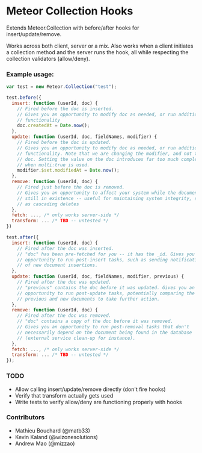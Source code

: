 # Meteor Collection Hooks

Extends Meteor.Collection with before/after hooks for insert/update/remove.

Works across both client, server or a mix. Also works when a client initiates a collection method and the server runs the hook, all while respecting the collection validators (allow/deny).

### Example usage:

```javascript
var test = new Meteor.Collection("test");

test.before({
  insert: function (userId, doc) {
    // Fired before the doc is inserted.
    // Gives you an opportunity to modify doc as needed, or run additional
    // functionality
    doc.createdAt = Date.now();
  },
  update: function (userId, doc, fieldNames, modifier) {
    // Fired before the doc is updated.
    // Gives you an opportunity to modify doc as needed, or run additional
    // functionality. Note that we are changing the modifier, and not the
    // doc. Setting the value on the doc introduces far too much complexity
    // when multi:true is used.
    modifier.$set.modifiedAt = Date.now();
  },
  remove: function (userId, doc) {
    // Fired just before the doc is removed.
    // Gives you an opportunity to affect your system while the document is
    // still in existence -- useful for maintaining system integrity, such
    // as cascading deletes
  },
  fetch: ..., /* only works server-side */
  transform: ... /* TBD -- untested */
})

test.after({
  insert: function (userId, doc) {
    // Fired after the doc was inserted.
    // "doc" has been pre-fetched for you -- it has the _id. Gives you an
    // opportunity to run post-insert tasks, such as sending notifications
    // of new document insertions.
  },
  update: function (userId, doc, fieldNames, modifier, previous) {
    // Fired after the doc was updated.
    // "previous" contains the doc before it was updated. Gives you an
    // opportunity to run post-update tasks, potentially comparing the
    // previous and new documents to take further action.
  },
  remove: function (userId, doc) {
    // Fired after the doc was removed.
    // "doc" contains a copy of the doc before it was removed.
    // Gives you an opportunity to run post-removal tasks that don't
    // necessarily depend on the document being found in the database
    // (external service clean-up for instance).
  },
  fetch: ..., /* only works server-side */
  transform: ... /* TBD -- untested */
});
```

### TODO

- Allow calling insert/update/remove directly (don't fire hooks)
- Verify that transform actually gets used
- Write tests to verify allow/deny are functioning properly with hooks

### Contributors

- Mathieu Bouchard (@matb33)
- Kevin Kaland (@wizonesolutions)
- Andrew Mao (@mizzao)